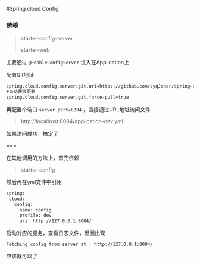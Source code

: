 #Spring cloud Config
### 依赖
> starter-config-server
> 
> starter-web

主要通过
```@EnableConfigServer```
注入在Application上

配置Git地址
```xml
spring.cloud.config.server.git.uri=https://github.com/syqJoker/spring-cloud-config.git
#自动获取更新
spring.cloud.config.server.git.force-pull=true
```
再配置个端口
```server.port=8804```
，直接通过URL地址访问文件
>http://localhost:8084/application-dev.yml

如果访问成功，搞定了

===

在其他调用的方法上，首先依赖
> starter-config

然后再在yml文件中引用
```xml 
spring:
 cloud:
   config:
     name: config
     profile: dev
     uri: http://127.0.0.1:8084/
```
启动对应的服务，查看日志文件，里面出现
```
Fetching config from server at : http://127.0.0.1:8084/
```
应该就可以了